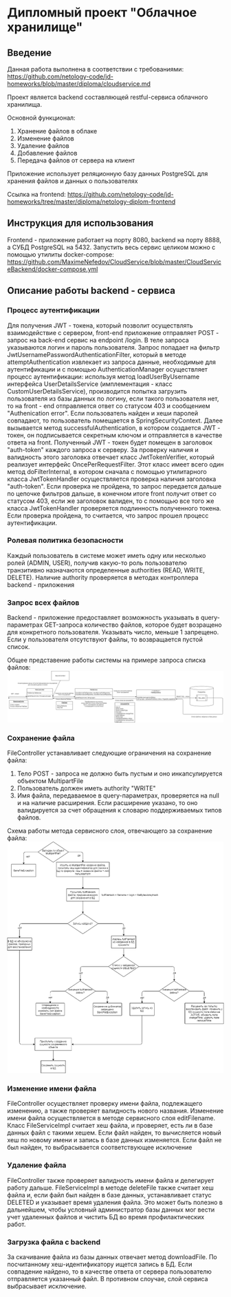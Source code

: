 # Дипломный проект "Облачное хранилище"

## Введение
Данная работа выполнена в соответствии с требованиями: https://github.com/netology-code/jd-homeworks/blob/master/diploma/cloudservice.md

Проект является backend составляющей restful-сервиса облачного хранилища.

Основной функционал:
1) Хранение файлов в облаке
2) Изменение файлов
3) Удаление файлов
4) Добавление файлов
5) Передача файлов от сервера на клиент

Приложение использует реляционную базу данных PostgreSQL для хранения файлов и данных о пользователях

Ссылка на frontend: https://github.com/netology-code/jd-homeworks/tree/master/diploma/netology-diplom-frontend
## Инструкция для использования
Frontend - приложение работает на порту 8080,
backend на порту 8888, а СУБД PostgreSQL на 5432.
Запустить весь сервис целиком можно с помощью утилиты docker-compose: https://github.com/MaximeNefedov/CloudService/blob/master/CloudServiceBackend/docker-compose.yml
## Описание работы backend - сервиса

### Процесс аутентификации
Для получения JWT - токена, который позволит осуществлять взаимодействие с сервером, front-end приложение отправляет POST - запрос на back-end сервис на endpoint /login. В теле запроса указываются логин и пароль пользователя.
Запрос попадает на фильтр  JwtUsernamePasswordAuthenticationFilter, который в методе attemptAuthentication извлекает из запроса данные, необходимые для аутентификации и с помощью AuthenticationManager осуществляет процесс аутентификации: используя метод loadUserByUsername
интерфейса UserDetailsService (имплементация - класс CustomUserDetailsService), производится попытка загрузить пользователя из базы данных по логину, если такого пользователя нет, то на front - end отправляется ответ со статусом 403 и сообщением "Authenication error". Если пользователь найден и хеши паролей совпадают, то пользователь помещается в SpringSecurityContext. Далее вызывается метод  successfulAuthentication, в котором создается JWT - токен, он подписывается секретным ключом и отправляется в качестве ответа на front. 
Полученный JWT - токен будет помещен в заголовок "auth-token" каждого запроса к серверу.
За проверку наличия и валидность этого заголовка отвечает класс JwtTokenVerifier, который реализует интерфейс OncePerRequestFilter. Этот класс имеет всего один метод doFilterInternal, в котором сначала с помощью утилитарного класса JwtTokenHandler осуществляется проверка наличия заголовка "auth-token". Если проверка не пройдена, то запрос передается дальше по цепочке фильтров дальше, в конечном итоге front получит ответ со статусом 403, если же заголовок валиден, то с помощью все того же класса JwtTokenHandler проверяется подлинность полученного токена. Если проверка пройдена, то считается, что запрос прошел процесс аутентификации.
### Ролевая политика безопасности
Каждый пользователь в системе может иметь одну или несколько ролей (ADMIN, USER), получив какую-то роль пользователю транзитивно назначаются определенные authorities (READ, WRITE, DELETE). Наличие authority проверяется в методах контроллера backend - приложения

### Запрос всех файлов
Backend - приложение предоставляет возможность указывать в query-параметрах GET-запроса количество файлов, которое будет возращено для конкретного пользователя. Указывать число, меньше 1 запрещено. Если у пользователя отсутствуют файлы, то возвращается пустой список.

Общее представение работы системы на примере запроса списка файлов:
![image1](https://raw.githubusercontent.com/MaximeNefedov/CloudService/repository_layer/screens/%D0%B7%D0%B0%D0%BF%D1%80%D0%BE%D1%81%20%D0%B2%D1%81%D0%B5%D1%85%20%D1%84%D0%B0%D0%B9%D0%BB%D0%BE%D0%B2.png)

### Сохранение файла
FileController устанавливает следующие ограничения на сохранение файла: 
1) Тело POST - запроса не должно быть пустым и оно инкапсулируется объектом MultipartFile
2) Пользователь должен иметь authority "WRITE"
3) Имя файла, передаваемое в query-параметрах, проверяется на null и на наличие расширения. Если расширение указано, то оно валидируется за счет обращения к словарю поддерживаемых типов файлов.

Cхема работы метода сервисного слоя, отвечающего за сохранение файла:
![image2](https://raw.githubusercontent.com/MaximeNefedov/CloudService/repository_layer/screens/%D1%81%D1%85%D0%B5%D0%BC%D0%B0%20%D1%81%D0%BE%D1%85%D1%80%D0%B0%D0%BD%D0%B5%D0%BD%D0%B8%D1%8F%20%D1%84%D0%B0%D0%B9%D0%BB%D0%B0.png)

### Изменение имени файла
FileController осуществляет проверку имени файла, подлежащего изменению, а также проверяет валидность нового названия.
Изменение имени файла осуществляется в методе сервисного слоя editFilename. 
Класс FileServiceImpl считает хеш файла, и проверяет, есть ли в базе данных файл с такими хешем. Если файл найден, то вычисляется новый хеш по новому имени и запись в базе данных изменяется.
Если файл не был найден, то выбрасывается соответствующее исключение

### Удаление файла 
FileController также проверяет валидность имени файла и делегирует работу дальше. 
FileServiceImpl в методе deleteFile также считает хеш файла и, если файл был найден в базе данных, устанавливает статус DELETED и указывает время удаления файла. Это может быть полезно в дальнейшем, чтобы условный администратор базы данных мог вести учет удаленных файлов и чистить БД во время профилактических работ. 

### Загрузка файла с backend
За скачивание файла из базы данных отвечает метод downloadFile. По посчитанному хеш-идентификатору ищется запись в БД. Если совпадение найдено, то в качестве ответа от сервера пользователю отправляется указанный файл. В противном слоучае, слой сервиса выбрасывает исключение.